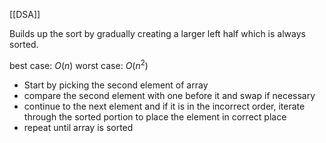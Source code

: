 [[DSA]]

Builds up the sort by gradually creating a larger left half which is always sorted.

best case: $O(n)$
worst case: $O(n^2)$

- Start by picking the second element of array
- compare the second element with one before it and swap if necessary
- continue to the next element and if it is in the incorrect order, iterate through the sorted portion to place the element in correct place
- repeat until array is sorted
